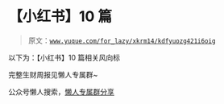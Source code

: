 # 【小红书】10 篇

> 原文：[`www.yuque.com/for_lazy/xkrm14/kdfyuozg421i6oig`](https://www.yuque.com/for_lazy/xkrm14/kdfyuozg421i6oig)

以下为：【小红书】10 篇相关风向标

完整生财周报见懒人专属群~

公众号懒人搜索，[懒人专属群分享](https://lazybook.fun/#/blog/group)
